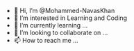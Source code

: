 - 👋 Hi, I’m @Mohammed-NavasKhan
- 👀 I’m interested in Learning and Coding
- 🌱 I’m currently learning ...
- 💞️ I’m looking to collaborate on ...
- 📫 How to reach me ...

<!---
Mohammed-NavasKhan/Mohammed-NavasKhan is a ✨ special ✨ repository because its `README.md` (this file) appears on your GitHub profile.
You can click the Preview link to take a look at your changes.
--->

